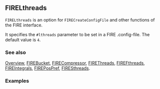 ## FIRELthreads

`FIRELthreads` is an option for `FIRECreateConfigFile` and other functions of the FIRE interface.

It specifies the `#lthreads` parameter to be set in a FIRE .config-file. The default value is `4`.

### See also

[Overview](Extra/FeynHelpers.md), [FIREBucket](FIREBucket.md), [FIRECompressor](FIRECompressor.md), [FIREThreads](FIREThreads.md), [FIREFthreads](FIREFthreads.md), [FIREIntegrals](FIREIntegrals.md), [FIREPosPref](FIREPosPref.md), [FIRESthreads](FIRESthreads.md).

### Examples